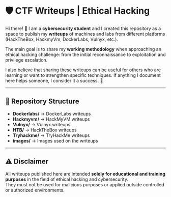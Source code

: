 # 🛡️ CTF Writeups | Ethical Hacking

Hi there! 👋 I am a **cybersecurity student** and I created this repository as a space to publish my **writeups** of machines and labs from different platforms (HackTheBox, HackmyVm, DockerLabs, Vulnyx, etc.).

The main goal is to share my **working methodology** when approaching an ethical hacking challenge: from the initial reconnaissance to exploitation and privilege escalation.  

I also believe that sharing these writeups can be useful for others who are learning or want to strengthen specific techniques. If anything I document here helps someone, I consider it a success. 🚀  

---

## 📂 Repository Structure

- **Dockerlabs/** → DockerLabs writeups
- **Hackmyvm/** → HackMyVM writeups
- **Vulnyx/** → Vulnyx writeups  
- **HTB/** → HackTheBox writeups  
- **Tryhackme/** → TryHackMe writeups  
- **images/** → Images used on the writeups  

---

## ⚠️ Disclaimer

All writeups published here are intended **solely for educational and training purposes** in the field of ethical hacking and cybersecurity.  
They must not be used for malicious purposes or applied outside controlled or authorized environments.
